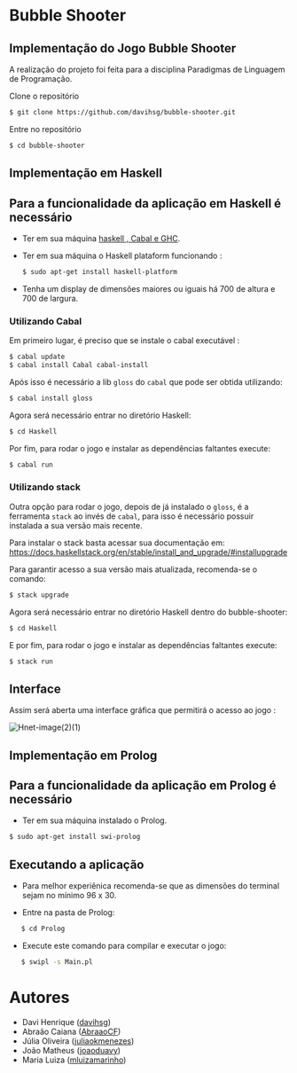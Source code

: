# Bubble Shooter

## Implementação do Jogo Bubble Shooter

A realização do projeto foi feita para a disciplina Paradigmas de Linguagem de Programação.

Clone o repositório

```bash
$ git clone https://github.com/davihsg/bubble-shooter.git
```

Entre no repositório

```bash
$ cd bubble-shooter
```
## Implementação em Haskell

## Para a funcionalidade da aplicação em Haskell é necessário

- Ter em sua máquina [haskell , Cabal e GHC](https://www.haskell.org/downloads/).
- Ter em sua máquina o Haskell plataform funcionando :

    ```bash
    $ sudo apt-get install haskell-platform
    ```

- Tenha um display de dimensões maiores ou iguais há 700 de altura e 700 de largura.
  
### Utilizando Cabal
Em primeiro lugar, é preciso que se instale o cabal executável :

```bash
$ cabal update
$ cabal install Cabal cabal-install
```

Após isso é necessário a lib `gloss` do `cabal` que pode ser obtida utilizando:

```bash
$ cabal install gloss
```

Agora será necessário entrar no diretório Haskell:

```bash
$ cd Haskell
```

Por fim, para rodar o jogo e instalar as dependências faltantes execute:

```bash
$ cabal run
```

### Utilizando stack
Outra opção para rodar o jogo, depois de já instalado o `gloss`, é a ferramenta `stack` ao invés de `cabal`, para isso é necessário possuir instalada a sua versão mais recente.

Para instalar o stack basta acessar sua documentação em:
 https://docs.haskellstack.org/en/stable/install_and_upgrade/#installupgrade

Para garantir acesso a sua versão mais atualizada, recomenda-se o comando:

```bash
$ stack upgrade
```

Agora será necessário entrar no diretório Haskell dentro do bubble-shooter:

```bash
$ cd Haskell
```

E por fim, para rodar o jogo e instalar as dependências faltantes execute:
```bash
$ stack run
```

## Interface
Assim será aberta uma interface gráfica que permitirá o acesso ao jogo :

![Hnet-image(2)(1)](https://user-images.githubusercontent.com/84549704/156785878-bd6176ad-6795-4b9d-be4f-014574ac0998.gif)

## Implementação em Prolog

## Para a funcionalidade da aplicação em Prolog é necessário
- Ter em sua máquina instalado o Prolog.

```bash
$ sudo apt-get install swi-prolog
```

## Executando a aplicação
- Para melhor experiênica recomenda-se que as dimensões do terminal sejam no mínimo 96 x 30.
  
- Entre na pasta de Prolog:

```bash
   $ cd Prolog
```

- Execute este comando para compilar e executar o jogo:
  
 ```bash
    $ swipl -s Main.pl
 ```
        
# Autores

- Davi Henrique ([davihsg](https://github.com/davihsg))
- Abraão Caiana ([AbraaoCF](https://github.com/AbraaoCF))
- Júlia Oliveira ([juliaokmenezes](https://github.com/juliaokmenezes))
- João Matheus ([joaoduavy](https://github.com/joaoduavy))
- Maria Luiza ([mluizamarinho](https://github.com/mluizamarinho))
